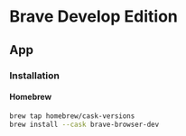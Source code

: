 # Brave Develop Edition

## App

### Installation

#### Homebrew

```sh
brew tap homebrew/cask-versions
brew install --cask brave-browser-dev
```
